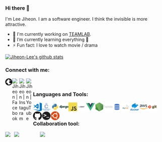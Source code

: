 ### Hi there 👋
I'm Lee Jiheon. I am a software engineer. I think the invisible is more attractive.
- 🔭 I'm currently working on [TEAMLAB](https://github.com/TEAMLAB).
- 🌱 I’m currently learning everything 🤣
- ⚡ Fun fact: I love to watch movie / drama

[![Jiheon-Lee's github stats](https://github-readme-stats.vercel.app/api?username=Jiheon-Lee)](https://github.com/anuraghazra/github-readme-stats)

### Connect with me:

[<img align="left" alt="theteamlab.io" width="22px" src="https://raw.githubusercontent.com/iconic/open-iconic/master/svg/globe.svg" />](http://theteamlab.io/)
[<img align="left" alt="Jiheon | Facebook" width="22px" src="https://cdn.jsdelivr.net/npm/simple-icons@v3/icons/facebook.svg" />](https://www.facebook.com/2zheon)
[<img align="left" alt="Jiheon | Instagram" width="22px" src="https://cdn.jsdelivr.net/npm/simple-icons@v3/icons/instagram.svg" />](https://www.instagram.com/2z__heon/)
[<img align="left" alt="Jiheon | YouTube" width="22px" src="https://cdn.jsdelivr.net/npm/simple-icons@v3/icons/youtube.svg" />](https://www.youtube.com/channel/UCAFyIs7aqPcvMyYSRPu6lqw?view_as=subscriber)

<br />

### Languages and Tools:

<img align="left" alt="Visual Studio Code" width="28px" src="https://raw.githubusercontent.com/github/explore/80688e429a7d4ef2fca1e82350fe8e3517d3494d/topics/visual-studio-code/visual-studio-code.png" />
<img align="left" alt="C" width="28px" src="https://raw.githubusercontent.com/github/explore/80688e429a7d4ef2fca1e82350fe8e3517d3494d/topics/c/c.png" />
<img align="left" alt="Python" width="28px" src="https://raw.githubusercontent.com/github/explore/80688e429a7d4ef2fca1e82350fe8e3517d3494d/topics/python/python.png" />
<img align="left" alt="Django" width="28px" src="https://raw.githubusercontent.com/github/explore/80688e429a7d4ef2fca1e82350fe8e3517d3494d/topics/django/django.png" />
<img align="left" alt="JavaScript" width="28px" src="https://raw.githubusercontent.com/github/explore/80688e429a7d4ef2fca1e82350fe8e3517d3494d/topics/javascript/javascript.png" />
<img align="left" alt="jQuery" width="28px" src="https://raw.githubusercontent.com/github/explore/80688e429a7d4ef2fca1e82350fe8e3517d3494d/topics/jquery/jquery.png" />
<img align="left" alt="Vue.js" width="28px" src="https://raw.githubusercontent.com/github/explore/80688e429a7d4ef2fca1e82350fe8e3517d3494d/topics/vue/vue.png" />
<img align="left" alt="Node.js" width="28px" src="https://raw.githubusercontent.com/github/explore/80688e429a7d4ef2fca1e82350fe8e3517d3494d/topics/nodejs/nodejs.png" />
<img align="left" alt="Express" width="28px" src="https://raw.githubusercontent.com/github/explore/80688e429a7d4ef2fca1e82350fe8e3517d3494d/topics/express/express.png" />
<img align="left" alt="SQL" width="28px" src="https://raw.githubusercontent.com/github/explore/80688e429a7d4ef2fca1e82350fe8e3517d3494d/topics/sql/sql.png" />
<img align="left" alt="MySQL" width="28px" src="https://raw.githubusercontent.com/github/explore/80688e429a7d4ef2fca1e82350fe8e3517d3494d/topics/mysql/mysql.png" />
<img align="left" alt="Docker" width="28px" src="https://raw.githubusercontent.com/github/explore/80688e429a7d4ef2fca1e82350fe8e3517d3494d/topics/docker/docker.png" />
<img align="left" alt="AWS" width="28px" src="https://raw.githubusercontent.com/github/explore/80688e429a7d4ef2fca1e82350fe8e3517d3494d/topics/aws/aws.png" />
<img align="left" alt="Git" width="28px" src="https://raw.githubusercontent.com/github/explore/80688e429a7d4ef2fca1e82350fe8e3517d3494d/topics/git/git.png" />
<img align="left" alt="GitHub" width="28px" src="https://raw.githubusercontent.com/github/explore/78df643247d429f6cc873026c0622819ad797942/topics/github/github.png" />
<img align="left" alt="Terminal" width="28px" src="https://raw.githubusercontent.com/github/explore/80688e429a7d4ef2fca1e82350fe8e3517d3494d/topics/terminal/terminal.png" />
<img align="left" alt="Ubuntu" width="28px" src="https://raw.githubusercontent.com/github/explore/80688e429a7d4ef2fca1e82350fe8e3517d3494d/topics/ubuntu/ubuntu.png" />

<br /><br />

### Collaboration tool:

<img align="left" width="28px" src="https://user-images.githubusercontent.com/48443734/89675826-9086eb80-d925-11ea-9f8c-0638331b34cc.png" />
<img align="left" width="82px" src="https://user-images.githubusercontent.com/48443734/89676152-199e2280-d926-11ea-84c6-d27a6904ab75.png" />
<img align="left" width="82px" src="https://user-images.githubusercontent.com/48443734/89676150-173bc880-d926-11ea-9caa-d8961fae43ee.png" />

